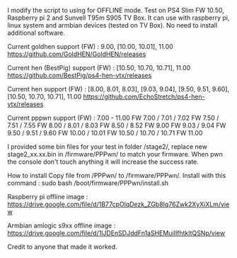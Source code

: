 I modify the script to using for OFFLINE mode.
Test on PS4 Slim FW 10.50, Raspberry pi 2 and Sunvell T95m S905 TV Box.
It can use with raspberry pi, linux system and armbian devices (tested on TV Box).
No need to install additional software.

Current goldhen support       (FW) : 9.00, [10.00, 10.01], 11.00
https://github.com/GoldHEN/GoldHEN/releases

Current hen (BestPig) support (FW) : [10.50, 10.70, 10.71], 11.00
https://github.com/BestPig/ps4-hen-vtx/releases

Current hen support           (FW) : [8.00, 8.01, 8.03], [9.03, 9.04], [9.50, 9.51, 9.60], [10.50, 10.70, 10.71], 11.00
https://github.com/EchoStretch/ps4-hen-vtx/releases

Current pppwn support         (FW) : 7.00 - 11.00
FW 7.00 / 7.01 / 7.02
FW 7.50 / 7.51 / 7.55
FW 8.00 / 8.01 / 8.03
FW 8.50 / 8.52
FW 9.00
FW 9.03 / 9.04
FW 9.50 / 9.51 / 9.60
FW 10.00 / 10.01
FW 10.50 / 10.70 / 10.71
FW 11.00

I provided some bin files for your test in folder /stage2/, replace new stage2_xx.xx.bin in /firmware/PPPwn/ to match your firmware.
When pwn the console don't touch anything it will increase the success rate.

How to install
	Copy file from /PPPwn/ to /firmware/PPPwn/.
	Install with this command :
		sudo bash /boot/firmware/PPPwn/install.sh

Raspberry pi offline image :
https://drive.google.com/file/d/1B77cpOlqDezk_ZGb8Iq76Zwk2XyXiXLm/view

Armbian amlogic s9xx offline image :
https://drive.google.com/file/d/1lJDEnSDJddFn1aSHEMuiIIfhtkltQSNp/view

Credit to anyone that made it worked.
